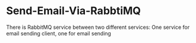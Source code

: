 # Send-Email-Via-RabbtiMQ
There is RabbitMQ service between two different services: One service for email sending client, one for email sending
